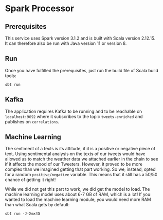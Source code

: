 # Spark Processor

## Prerequisites

This service uses Spark version 3.1.2 and is built with Scala version 2.12.15. It can therefore also
be run with Java version 11 or version 8.

## Run

Once you have fulfilled the prerequisites, just run the build file of Scala build tools:

`sbt run`

## Kafka

The application requires Kafka to be running and to be reachable on `localhost:9092`
where it subscribes to the topic `tweets-enriched` and publishes on `correlations`.

## Machine Learning

The sentiment of a texts is its attitude, if it is a positive or negative piece of text. Using
sentimental analysis on the texts of our tweets would have allowed us to match the weather data we
attached earlier in the chain to see if it affects the mood of our Tweeters. However, it proved to
be more complex than we imagined getting that part working. So we, instead, opted for a
random `positive/negative` variable. This means that it still has a 50/50 chance of getting it
right!

While we did not get this part to work, we did get the model to load. The machine learning model
uses about 6-7 GB of RAM, which is a lot! If you wanted to load the machine learning module, you
would need more RAM than what Scala gets by default:

`sbt run -J-Xmx4G`